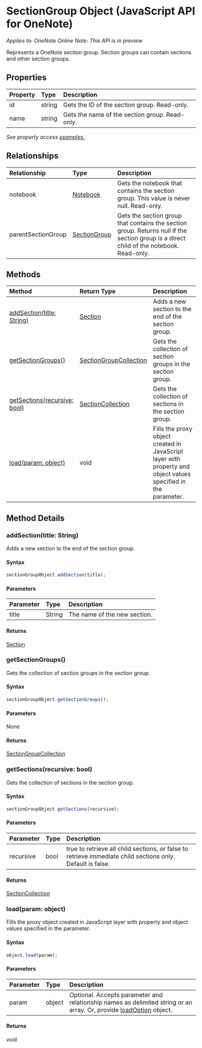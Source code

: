 # SectionGroup Object (JavaScript API for OneNote)

_Applies to: OneNote Online_
_Note: This API is in preview_

Represents a OneNote section group. Section groups can contain sections and other section groups.

## Properties

| Property	   | Type	|Description
|:---------------|:--------|:----------|
|id|string|Gets the ID of the section group. Read-only.|
|name|string|Gets the name of the section group. Read-only.|

_See property access [examples.](#property-access-examples)_

## Relationships
| Relationship | Type	|Description|
|:---------------|:--------|:----------|
|notebook|[Notebook](notebook.md)|Gets the notebook that contains the section group. This value is never null. Read-only.|
|parentSectionGroup|[SectionGroup](sectiongroup.md)|Gets the section group that contains the section group. Returns null if the section group is a direct child of the notebook. Read-only.|

## Methods

| Method		   | Return Type	|Description|
|:---------------|:--------|:----------|
|[addSection(title: String)](#addsectiontitle-string)|[Section](section.md)|Adds a new section to the end of the section group.|
|[getSectionGroups()](#getsectiongroups)|[SectionGroupCollection](sectiongroupcollection.md)|Gets the collection of section groups in the section group.|
|[getSections(recursive: bool)](#getsectionsrecursive-bool)|[SectionCollection](sectioncollection.md)|Gets the collection of sections in the section group.|
|[load(param: object)](#loadparam-object)|void|Fills the proxy object created in JavaScript layer with property and object values specified in the parameter.|

## Method Details


### addSection(title: String)
Adds a new section to the end of the section group.

#### Syntax
```js
sectionGroupObject.addSection(title);
```

#### Parameters
| Parameter	   | Type	|Description|
|:---------------|:--------|:----------|
|title|String|The name of the new section.|

#### Returns
[Section](section.md)

### getSectionGroups()
Gets the collection of section groups in the section group.

#### Syntax
```js
sectionGroupObject.getSectionGroups();
```

#### Parameters
None

#### Returns
[SectionGroupCollection](sectiongroupcollection.md)

### getSections(recursive: bool)
Gets the collection of sections in the section group.

#### Syntax
```js
sectionGroupObject.getSections(recursive);
```

#### Parameters
| Parameter	   | Type	|Description|
|:---------------|:--------|:----------|
|recursive|bool|true to retrieve all child sections, or false to retrieve immediate child sections only. Default is false.|

#### Returns
[SectionCollection](sectioncollection.md)

### load(param: object)
Fills the proxy object created in JavaScript layer with property and object values specified in the parameter.

#### Syntax
```js
object.load(param);
```

#### Parameters
| Parameter	   | Type	|Description|
|:---------------|:--------|:----------|
|param|object|Optional. Accepts parameter and relationship names as delimited string or an array. Or, provide [loadOption](loadoption.md) object.|

#### Returns
void
